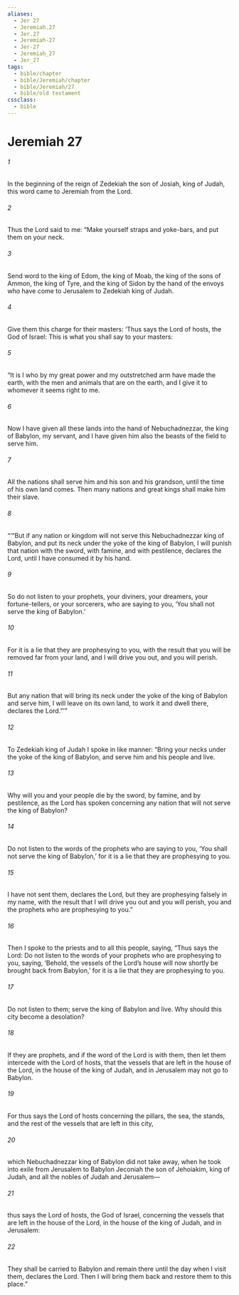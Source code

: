 ```yaml
---
aliases:
  - Jer 27
  - Jeremiah.27
  - Jer.27
  - Jeremiah-27
  - Jer-27
  - Jeremiah_27
  - Jer_27
tags:
  - bible/chapter
  - bible/Jeremiah/chapter
  - bible/Jeremiah/27
  - bible/old testament
cssclass:
  - bible
---
```


# Jeremiah 27

###### 1
In the beginning of the reign of Zedekiah the son of Josiah, king of Judah, this word came to Jeremiah from the Lord.
###### 2
Thus the Lord said to me: “Make yourself straps and yoke-bars, and put them on your neck.
###### 3
Send word to the king of Edom, the king of Moab, the king of the sons of Ammon, the king of Tyre, and the king of Sidon by the hand of the envoys who have come to Jerusalem to Zedekiah king of Judah.
###### 4
Give them this charge for their masters: ‘Thus says the Lord of hosts, the God of Israel: This is what you shall say to your masters:
###### 5
“It is I who by my great power and my outstretched arm have made the earth, with the men and animals that are on the earth, and I give it to whomever it seems right to me.
###### 6
Now I have given all these lands into the hand of Nebuchadnezzar, the king of Babylon, my servant, and I have given him also the beasts of the field to serve him.
###### 7
All the nations shall serve him and his son and his grandson, until the time of his own land comes. Then many nations and great kings shall make him their slave.
###### 8
“‘“But if any nation or kingdom will not serve this Nebuchadnezzar king of Babylon, and put its neck under the yoke of the king of Babylon, I will punish that nation with the sword, with famine, and with pestilence, declares the Lord, until I have consumed it by his hand.
###### 9
So do not listen to your prophets, your diviners, your dreamers, your fortune-tellers, or your sorcerers, who are saying to you, ‘You shall not serve the king of Babylon.’
###### 10
For it is a lie that they are prophesying to you, with the result that you will be removed far from your land, and I will drive you out, and you will perish.
###### 11
But any nation that will bring its neck under the yoke of the king of Babylon and serve him, I will leave on its own land, to work it and dwell there, declares the Lord.”’”
###### 12
To Zedekiah king of Judah I spoke in like manner: “Bring your necks under the yoke of the king of Babylon, and serve him and his people and live.
###### 13
Why will you and your people die by the sword, by famine, and by pestilence, as the Lord has spoken concerning any nation that will not serve the king of Babylon?
###### 14
Do not listen to the words of the prophets who are saying to you, ‘You shall not serve the king of Babylon,’ for it is a lie that they are prophesying to you.
###### 15
I have not sent them, declares the Lord, but they are prophesying falsely in my name, with the result that I will drive you out and you will perish, you and the prophets who are prophesying to you.”
###### 16
Then I spoke to the priests and to all this people, saying, “Thus says the Lord: Do not listen to the words of your prophets who are prophesying to you, saying, ‘Behold, the vessels of the Lord’s house will now shortly be brought back from Babylon,’ for it is a lie that they are prophesying to you.
###### 17
Do not listen to them; serve the king of Babylon and live. Why should this city become a desolation?
###### 18
If they are prophets, and if the word of the Lord is with them, then let them intercede with the Lord of hosts, that the vessels that are left in the house of the Lord, in the house of the king of Judah, and in Jerusalem may not go to Babylon.
###### 19
For thus says the Lord of hosts concerning the pillars, the sea, the stands, and the rest of the vessels that are left in this city,
###### 20
which Nebuchadnezzar king of Babylon did not take away, when he took into exile from Jerusalem to Babylon Jeconiah the son of Jehoiakim, king of Judah, and all the nobles of Judah and Jerusalem—
###### 21
thus says the Lord of hosts, the God of Israel, concerning the vessels that are left in the house of the Lord, in the house of the king of Judah, and in Jerusalem:
###### 22
They shall be carried to Babylon and remain there until the day when I visit them, declares the Lord. Then I will bring them back and restore them to this place.”


